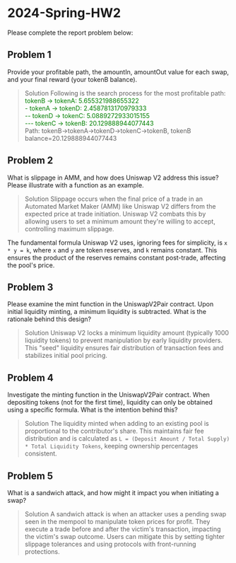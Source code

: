 # 2024-Spring-HW2

Please complete the report problem below:

## Problem 1
Provide your profitable path, the amountIn, amountOut value for each swap, and your final reward (your tokenB balance).

> Solution
Following is the search process for the most profitable path:\
<font color="green"> tokenB -> tokenA: 5.655321988655322</font>\
<font color="green">- tokenA -> tokenD: 2.4587813170979333</font>\
<font color="green">-- tokenD -> tokenC: 5.0889272933015155</font>\
<font color="green">--- tokenC -> tokenB: 20.129888944077443</font>\
Path: tokenB->tokenA->tokenD->tokenC->tokenB, tokenB balance=20.129888944077443

## Problem 2
What is slippage in AMM, and how does Uniswap V2 address this issue? Please illustrate with a function as an example.

> Solution
Slippage occurs when the final price of a trade in an Automated Market Maker (AMM) like Uniswap V2 differs from the expected price at trade initiation. Uniswap V2 combats this by allowing users to set a minimum amount they're willing to accept, controlling maximum slippage.

The fundamental formula Uniswap V2 uses, ignoring fees for simplicity, is `x * y = k`, where `x` and `y` are token reserves, and `k` remains constant. This ensures the product of the reserves remains constant post-trade, affecting the pool's price.

## Problem 3
Please examine the mint function in the UniswapV2Pair contract. Upon initial liquidity minting, a minimum liquidity is subtracted. What is the rationale behind this design?

> Solution
Uniswap V2 locks a minimum liquidity amount (typically 1000 liquidity tokens) to prevent manipulation by early liquidity providers. This "seed" liquidity ensures fair distribution of transaction fees and stabilizes initial pool pricing.

## Problem 4
Investigate the minting function in the UniswapV2Pair contract. When depositing tokens (not for the first time), liquidity can only be obtained using a specific formula. What is the intention behind this?

> Solution
The liquidity minted when adding to an existing pool is proportional to the contributor's share. This maintains fair fee distribution and is calculated as `L = (Deposit Amount / Total Supply) * Total Liquidity Tokens`, keeping ownership percentages consistent.

## Problem 5
What is a sandwich attack, and how might it impact you when initiating a swap?

> Solution
A sandwich attack is when an attacker uses a pending swap seen in the mempool to manipulate token prices for profit. They execute a trade before and after the victim's transaction, impacting the victim's swap outcome. Users can mitigate this by setting tighter slippage tolerances and using protocols with front-running protections.

